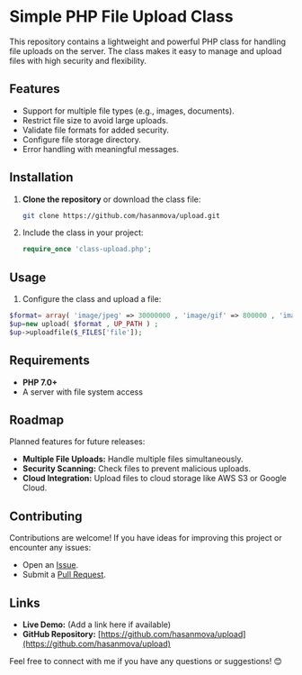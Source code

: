 
# Simple PHP File Upload Class

This repository contains a lightweight and powerful PHP class for handling file uploads on the server. The class makes it easy to manage and upload files with high security and flexibility.


## Features
- Support for multiple file types (e.g., images, documents).
- Restrict file size to avoid large uploads.
- Validate file formats for added security.
- Configure file storage directory.
- Error handling with meaningful messages.



## Installation
1. **Clone the repository** or download the class file:
   ```bash
   git clone https://github.com/hasanmova/upload.git
   ```
2. Include the class in your project:
   ```php
   require_once 'class-upload.php';
   ```



## Usage
1. Configure the class and upload a file:
```php
$format= array( 'image/jpeg' => 30000000 , 'image/gif' => 800000 , 'image/png' => 400000 ) ; //all format allow upload
$up=new upload( $format , UP_PATH ) ;
$up->uploadfile($_FILES['file']);
 ```


## Requirements
- **PHP 7.0+**
- A server with file system access



## Roadmap
Planned features for future releases:
- **Multiple File Uploads:** Handle multiple files simultaneously.
- **Security Scanning:** Check files to prevent malicious uploads.
- **Cloud Integration:** Upload files to cloud storage like AWS S3 or Google Cloud.



## Contributing
Contributions are welcome! If you have ideas for improving this project or encounter any issues:
- Open an [Issue](https://github.com/hasanmova/upload/issues).
- Submit a [Pull Request](https://github.com/hasanmova/upload/pulls).



## Links
- **Live Demo:** (Add a link here if available)
- **GitHub Repository:** [https://github.com/hasanmova/upload](https://github.com/hasanmova/upload)



Feel free to connect with me if you have any questions or suggestions! 😊












